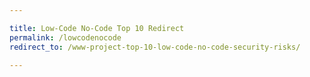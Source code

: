 ```yaml
---

title: Low-Code No-Code Top 10 Redirect
permalink: /lowcodenocode
redirect_to: /www-project-top-10-low-code-no-code-security-risks/

---
```

